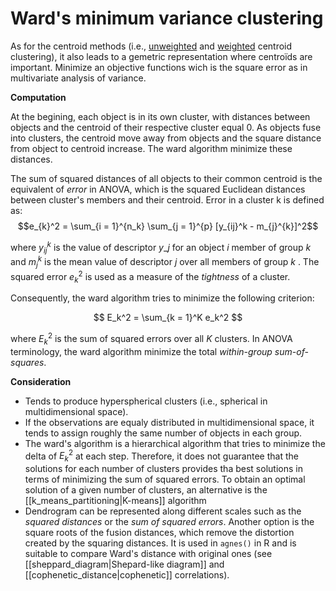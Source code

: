 # Ward's minimum variance clustering

As for the centroid methods (i.e., [unweighted](../37) and [weighted](../38) centroid clustering), it also leads to a gemetric representation where centroïds are important. Minimize an objective functions wich is the square error as in multivariate analysis of variance.

**Computation**

At the begining, each object is in its own cluster, with distances between objects and the centroid of their respective cluster equal 0. As objects fuse into clusters, the centroid move away from objects and the square distance from object to centroid increase. The ward algorithm minimize these distances.

The sum of squared distances of all objects to their common centroid is the equivalent of *error* in ANOVA, which is the squared Euclidean distances between cluster's members and their centroid. Error in a cluster k is defined as:
$$e_{k}^2 = \sum_{i = 1}^{n_k} \sum_{j = 1}^{p} [y_{ij}^k - m_{j}^{k}]^2$$

where $y_{ij}^k$ is the value of descriptor $y\_j$  for an object $i$ member of group $k$ and $m_j^k$  is the mean value of descriptor $j$ over all members of group $k$ .  The squared error $e_k^2$ is used as a measure of the *tightness* of a cluster.

Consequently, the ward algorithm tries to minimize the following criterion:

$$ E_k^2 = \sum_{k = 1}^K e_k^2 $$

where $E_k^2$ is the sum of squared errors over all $K$ clusters. In ANOVA terminology, the ward algorithm minimize the total *within-group sum-of-squares*.

**Consideration**

- Tends to produce hyperspherical clusters (i.e., spherical in multidimensional space).
- If the observations are equaly distributed in multidimensional space, it tends to assign roughly the same number of objects in each group.
- The ward's algorithm is a hierarchical algorithm that tries to minimize the delta of $E_k^2$ at each step. Therefore, it does not guarantee that the solutions for each number of clusters provides tha best solutions in terms of minimizing the sum of squared errors. To obtain an optimal solution of a given number of clusters, an alternative is the [[k_means_partitioning|K-means]] algorithm
- Dendrogram can be represented along different scales such as the *squared distances* or the *sum of squared errors*. Another option is the square roots of the fusion distances, which remove the distortion created by the squaring distances. It is used in `agnes()` in R and is suitable to compare Ward's distance with original ones (see [[sheppard_diagram|Shepard-like diagram]] and [[cophenetic_distance|cophenetic]] correlations).
